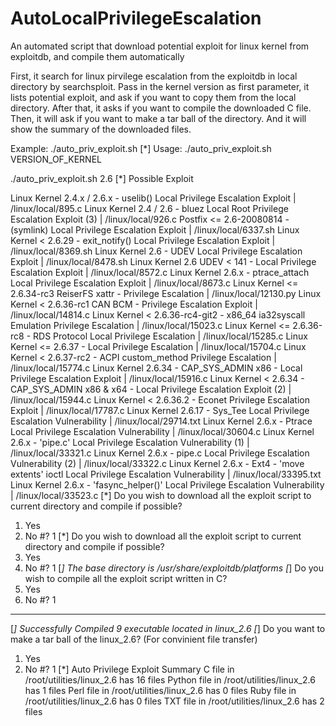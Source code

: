 # AutoLocalPrivilegeEscalation
An automated script that download potential exploit for linux kernel from exploitdb, and compile them automatically

First, it search for linux pirvilege escalation from the exploitdb in local directory by searchsploit.
Pass in the kernel version as first parameter, it lists potential exploit, and ask if you want to copy them from the local directory.
After that, it asks if you want to compile the downloaded C file.
Then, it will ask if you want to make a tar ball of the directory.
And it will show the summary of the downloaded files.

Example:
./auto_priv_exploit.sh 
[*] Usage: ./auto_priv_exploit.sh VERSION_OF_KERNEL

 ./auto_priv_exploit.sh 2.6
[*] Possible Exploit

Linux Kernel 2.4.x / 2.6.x - uselib() Local Privilege Escalation Exploit                                           | /linux/local/895.c
Linux Kernel 2.4 / 2.6 - bluez Local Root Privilege Escalation Exploit (3)                                         | /linux/local/926.c
Postfix <= 2.6-20080814 - (symlink) Local Privilege Escalation Exploit                                             | /linux/local/6337.sh
Linux Kernel < 2.6.29 - exit_notify() Local Privilege Escalation Exploit                                           | /linux/local/8369.sh
Linux Kernel 2.6 - UDEV Local Privilege Escalation Exploit                                                         | /linux/local/8478.sh
Linux Kernel 2.6 UDEV < 141 - Local Privilege Escalation Exploit                                                   | /linux/local/8572.c
Linux Kernel 2.6.x - ptrace_attach Local Privilege Escalation Exploit                                              | /linux/local/8673.c
Linux Kernel <= 2.6.34-rc3 ReiserFS xattr - Privilege Escalation                                                   | /linux/local/12130.py
Linux Kernel < 2.6.36-rc1 CAN BCM - Privilege Escalation Exploit                                                   | /linux/local/14814.c
Linux Kernel < 2.6.36-rc4-git2 - x86_64 ia32syscall Emulation Privilege Escalation                                 | /linux/local/15023.c
Linux Kernel <= 2.6.36-rc8 - RDS Protocol Local Privilege Escalation                                               | /linux/local/15285.c
Linux Kernel <= 2.6.37 - Local Privilege Escalation                                                                | /linux/local/15704.c
Linux Kernel < 2.6.37-rc2 - ACPI custom_method Privilege Escalation                                                | /linux/local/15774.c
Linux Kernel 2.6.34 - CAP_SYS_ADMIN x86 - Local Privilege Escalation Exploit                                       | /linux/local/15916.c
Linux Kernel < 2.6.34 - CAP_SYS_ADMIN x86 & x64 - Local Privilege Escalation Exploit (2)                           | /linux/local/15944.c
Linux Kernel < 2.6.36.2 - Econet Privilege Escalation Exploit                                                      | /linux/local/17787.c
Linux Kernel 2.6.17 - Sys_Tee Local Privilege Escalation Vulnerability                                             | /linux/local/29714.txt
Linux Kernel 2.6.x - Ptrace Local Privilege Escalation Vulnerability                                               | /linux/local/30604.c
Linux Kernel 2.6.x - 'pipe.c' Local Privilege Escalation Vulnerability (1)                                         | /linux/local/33321.c
Linux Kernel 2.6.x - pipe.c Local Privilege Escalation Vulnerability (2)                                           | /linux/local/33322.c
Linux Kernel 2.6.x - Ext4 - 'move extents' ioctl Local Privilege Escalation Vulnerability                          | /linux/local/33395.txt
Linux Kernel 2.6.x - 'fasync_helper()' Local Privilege Escalation Vulnerability                                    | /linux/local/33523.c
[*] Do you wish to download all the exploit script to current directory and compile if possible?
1) Yes
2) No
#? 1
[*] Do you wish to download all the exploit script to current directory and compile if possible?
1) Yes
2) No
#? 1
[*] The base directory is /usr/share/exploitdb/platforms
[*] Do you wish to compile all the exploit script written in C?
1) Yes
2) No
#? 1
**************************************************

[*] Successfully Compiled 9 executable located in linux_2.6
[*] Do you want to make a tar ball of the linux_2.6? (For convinient file transfer)
1) Yes
2) No
#? 1
[*] Auto Privilege Exploit Summary
C file in /root/utilities/linux_2.6 has 16 files
Python file in /root/utilities/linux_2.6 has 1 files
Perl file in /root/utilities/linux_2.6 has 0 files
Ruby file in /root/utilities/linux_2.6 has 0 files
TXT file in /root/utilities/linux_2.6 has 2 files

